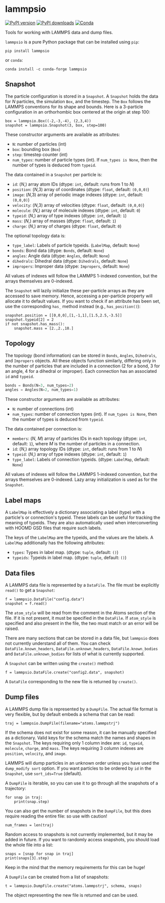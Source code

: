 # lammpsio

[![PyPI version](https://img.shields.io/pypi/v/lammpsio.svg)](https://pypi.org/project/lammpsio)
[![PyPI downloads](https://img.shields.io/pypi/dm/lammpsio)](https://pypi.org/project/lammpsio)
[![Conda](https://img.shields.io/conda/dn/conda-forge/lammpsio)](https://anaconda.org/conda-forge/lammpsio)

Tools for working with LAMMPS data and dump files.

`lammpsio` is a pure Python package that can be installed using `pip`:

    pip install lammpsio

or `conda`:

    conda install -c conda-forge lammpsio

## Snapshot

The particle configuration is stored in a `Snapshot`. A `Snapshot` holds the
data for *N* particles, the simulation `Box`, and the timestep. The `Box` follows
the LAMMPS conventions for its shape and bounds. Here is a 3-particle
configuration in an orthorhombic box centered at the origin at step 100:

    box = lammpsio.Box((-2,-3,-4), (2,3,4))
    snapshot = lammpsio.Snapshot(3, box, step=100)

These constructor arguments are available as attributes:

- `N`: number of particles (int)
- `box`: bounding box (`Box`)
- `step`: timestep counter (int)
- `num_types`: number of particle types (int). If `num_types is None`, then the number of types is deduced from `typeid`.

The data contained in a `Snapshot` per particle is:

- `id`: (*N*,) array atom IDs (dtype: `int`, default: runs from 1 to *N*)
- `position`: (*N*,3) array of coordinates (dtype: `float`, default: `(0,0,0)`)
- `image`: (*N*,3) array of periodic image indexes (dtype: `int`, default: `(0,0,0)`)
- `velocity`: (*N*,3) array of velocities (dtype: `float`, default: `(0,0,0)`)
- `molecule`: (*N*,) array of molecule indexes (dtype: `int`, default: `0`)
- `typeid`: (*N*,) array of type indexes (dtype: `int`, default: `1`)
- `mass`: (*N*,) array of masses (dtype: `float`, default: `1`)
- `charge`: (*N*,) array of charges (dtype: `float`, default: `0`)

The optional topology data is:

- `type_label`: Labels of particle typeids. (`LabelMap`, default: `None`)
- `bonds`: Bond data (dtype: `Bonds`, default: `None`)
- `angles`: Angle data (dtype: `Angles`, default: `None`)
- `dihedrals`: Dihedral data (dtype: `Dihedrals`, default: `None`)
- `impropers`: Improper data (dtype: `Impropers`, default: `None`)

All values of indexes will follow the LAMMPS 1-indexed convention, but the
arrays themselves are 0-indexed.

The `Snapshot` will lazily initialize these per-particle arrays as they are
accessed to save memory. Hence, accessing a per-particle property will allocate
it to default values. If you want to check if an attribute has been set, use the
corresponding `has_` method instead (e.g., `has_position()`):

    snapshot.position = [[0,0,0],[1,-1,1],[1.5,2.5,-3.5]]
    snapshot.typeid[2] = 2
    if not snapshot.has_mass():
        snapshot.mass = [2.,2.,10.]

## Topology

The topology (bond information) can be stored in `Bonds`, `Angles`, `Dihedrals`,
and `Impropers` objects. All these objects function similarly, differing only in the
number of particles that are included in a connection (2 for a bond, 3 for an angle,
4 for a dihedral or improper). Each connection has an associated `id` and `typeid`.

```py
bonds = Bonds(N=3, num_types=2)
angles = Angles(N=2, num_types=1)
```
These constructor arguments are available as attributes:

- `N`: number of connections (int)
- `num_types`: number of connection types (int). If `num_types is None`, then the number of types is deduced from `typeid`.

The data contained per connection is:
- `members`: (*N*, *M*) array of particles IDs in each topology (dtype: `int`, default: `1`),
where *M* is the number of particles in a connection.
- `id`: (*N*,) array topology IDs (dtype: `int`, default: runs from 1 to *N*)
- `typeid`: (*N*,) array of type indexes (dtype: `int`, default: `1`)
- `type_label`: Labels of connection typeids. (dtype: `LabelMap`, default: `None`)

All values of indexes will follow the LAMMPS 1-indexed convention, but the
arrays themselves are 0-indexed. Lazy array initialization is used as for the `Snapshot`.

## Label maps

A `LabelMap` is effectively a dictionary associating a label (type) with a particle's
or connection's typeid. These labels can be useful for tracking the meaning of
typeids. They are also automatically used when interconverting with
HOOMD GSD files that require such labels.

The keys of the `LabelMap` are the typeids, and the values are the labels. A
`LabelMap` additionally has the following attributes:

- `types`: Types in label map. (dtype: `tuple`, default: `()`)
- `typeids`: Typeids in label map. (dtype: `tuple`, default: `()`)

## Data files

A LAMMPS data file is represented by a `DataFile`. The file must be explicitly
`read()` to get a `Snapshot`:

    f = lammpsio.DataFile("config.data")
    snapshot = f.read()

The `atom_style` will be read from the comment in the Atoms section
of the file. If it is not present, it must be specified in the `DataFile`.
If `atom_style` is specified and also present in the file, the two must match
or an error will be raised.

There are many sections that can be stored in a data file, but `lammpsio` does
not currently understand all of them. You can check `DataFile.known_headers`,
`DataFile.unknown_headers`, `DataFile.known_bodies` and `DataFile.unknown_bodies`
for lists of what is currently supported.

A `Snapshot` can be written using the `create()` method:

    f = lammpsio.DataFile.create("config2.data", snapshot)

A `DataFile` corresponding to the new file is returned by `create()`.

## Dump files

A LAMMPS dump file is represented by a `DumpFile`. The actual file format is
very flexible, but by default embeds a schema that can be read:

    traj = lammpsio.DumpFile(filename="atoms.lammpstrj")

If the schema does not exist for some reason, it can be manually specified as
a dictionary. Valid keys for the schema match the names and shapes in the
`Snapshot`. The keys requiring only 1 column index are: `id`, `typeid`,
`molecule`, `charge`, and `mass`. The keys requiring 3 column indexes are
`position`, `velocity`, and `image`.

LAMMPS will dump particles in an unknown order unless you have used the
`dump_modify sort` option. If you want particles to be ordered by `id` in the
`Snapshot`, use `sort_ids=True` (default).

A `DumpFile` is iterable, so you can use it to go through all the snapshots
of a trajectory:

    for snap in traj:
        print(snap.step)

You can also get the number of snapshots in the `DumpFile`, but this does
require reading the entire file: so use with caution!

    num_frames = len(traj)

Random access to snapshots is not currently implemented, but it may be added
in future. If you want to randomly access snapshots, you should load the
whole file into a list:

    snaps = [snap for snap in traj]
    print(snaps[3].step)

Keep in the mind that the memory requirements for this can be huge!

A `DumpFile` can be created from a list of snapshots:

    t = lammpsio.DumpFile.create("atoms.lammpstrj", schema, snaps)

The object representing the new file is returned and can be used.
